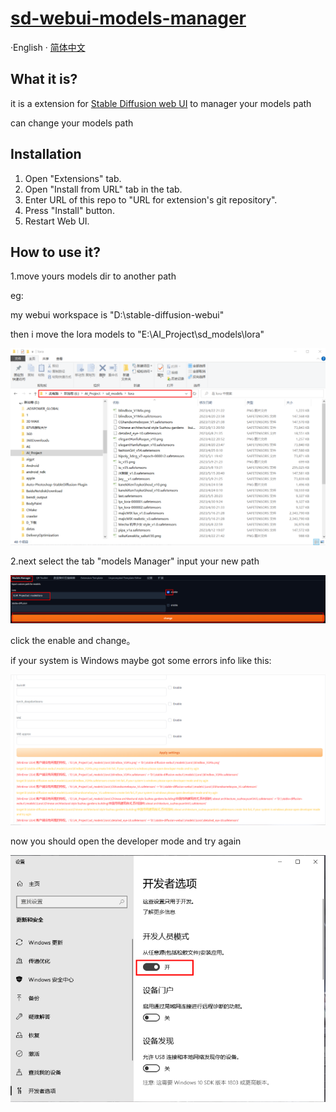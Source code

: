 # [sd-webui-models-manager](https://github.com/dhs964057117/sd-webui-models-manager)

·English · [简体中文](./README-zh_CN.md)

## What it is?

it is a extension for [Stable Diffusion web UI](https://github.com/AUTOMATIC1111/stable-diffusion-webui) to manager your models path

can change your models path 

## Installation

1. Open "Extensions" tab.
2. Open "Install from URL" tab in the tab.
3. Enter URL of this repo to "URL for extension's git repository".
4. Press "Install" button.
5. Restart Web UI.

## How to use it?

1.move yours models dir to another path

eg:

my webui workspace is "D:\stable-diffusion-webui"

then i move the lora models to "E:\AI_Project\sd_models\lora"

![1](./images/1.png)

2.next select the tab "models Manager" input your new path

![image-20230815113434311](./images/2.png)

click the enable and change。

if your system is Windows maybe got some errors info like this:

![3](./images/3.png) 

now you should open the developer mode and try again

![4](./images/4.png)
